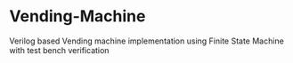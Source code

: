 # Vending-Machine
Verilog based Vending machine implementation using Finite State Machine with test bench verification
